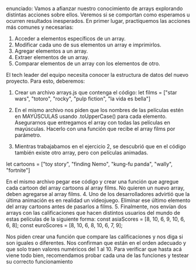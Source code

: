 enunciado:
Vamos a afianzar nuestro conocimiento de arrays explorando distintas acciones sobre ellos.
Veremos si se comportan como esperamos u ocurren resultados inesperados.
En primer lugar, practiquemos las acciones más comunes y necesarias:
1) Acceder a elementos específicos de un array.
2) Modificar cada uno de sus elementos un array e imprimirlos.
3) Agregar elementos a un array.
4) Extraer elementos de un array.
5) Comparar elementos de un array con los elementos de otro.

El tech leader del equipo necesita conocer la estructura de datos del nuevo proyecto. Para esto,
deberemos:
1. Crear un archivo arrays.js que contenga el código:
let films = ["star wars", "totoro", "rocky", "pulp fiction", "la vida es bella"]

2. En el mismo archivo nos piden que los nombres de las películas estén en MAYÚSCULAS
usando .toUpperCase() para cada elemento. Asegurarnos que entregamos el array con
todas las películas en mayúsculas. Hacerlo con una función que recibe el array films por
parámetro.

3. Mientras trabajabamos en el ejercicio 2, se descubrió que en el código también existe
otro array, pero con películas animadas.

let cartoons = ["toy story", "finding Nemo", "kung-fu panda", "wally",
"fortnite"]

En el mismo archivo pegar ese código y crear una función que agregue cada cartoon del
array cartoons al array films. No quieren un nuevo array, deben agregarse al array films.
4. Uno de los desarrolladores advirtió que la última animación es en realidad un
videojuego. Eliminar ese último elemento del array cartoons antes de pasarlos a films.
5. Finalmente, nos envían dos arrays con las calificaciones que hacen distintos usuarios
del mundo de estas películas de la siguiente forma:
const asiaScores = [8, 10, 6, 9, 10, 6, 6, 8];
const euroScores = [8, 10, 6, 8, 10, 6, 7, 9];

Nos piden crear una función que compare las calificaciones y nos diga si son iguales o
diferentes. Nos confirman que están en el orden adecuado y que solo traen valores numéricos
del 1 al 10.
Para verificar que hasta acá viene todo bien, recomendamos probar cada una de las funciones y
testear su correcto funcionamiento

